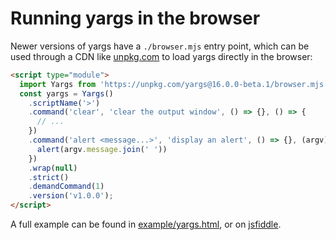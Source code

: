 # Running yargs in the browser

Newer versions of yargs have a `./browser.mjs` entry point, which can be used
through a CDN like [unpkg.com](https://unpkg.com/) to load yargs directly in
the browser:

```html
<script type="module">
  import Yargs from 'https://unpkg.com/yargs@16.0.0-beta.1/browser.mjs';
  const yargs = Yargs()
    .scriptName('>')
    .command('clear', 'clear the output window', () => {}, () => {
      // ...
    })
    .command('alert <message...>', 'display an alert', () => {}, (argv) => {
      alert(argv.message.join(' '))
    })
    .wrap(null)
    .strict()
    .demandCommand(1)
    .version('v1.0.0');
</script>
```

A full example can be found in [example/yargs.html](/example/yargs.html), or
on [jsfiddle](https://jsfiddle.net/bencoe/m9fv2oet/3/).
